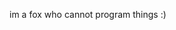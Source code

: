 im a fox who cannot program things :)

<!---
Redstone-The-Fox/Redstone-The-Fox is a ✨ special ✨ repository because its `README.md` (this file) appears on your GitHub profile.
You can click the Preview link to take a look at your changes.
--->
